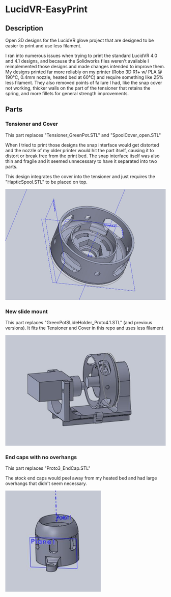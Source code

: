 # LucidVR-EasyPrint

## Description

Open 3D designs for the LucidVR glove project that are designed to be easier to print and use less filament.

I ran into numerous issues when trying to print the standard LucidVR 4.0 and 4.1 designs, and because the Solidworks files weren't available I reimplemented those designs and made changes intended to improve them. My designs printed far more reliably on my printer (Robo 3D R1+ w/ PLA @ 190°C, 0.4mm nozzle, heated bed at 60°C) and require something like 25% less filament. They also removed points of failure I had, like the snap cover not working, thicker walls on the part of the tensioner that retains the spring, and more fillets for general strength improvements.

## Parts

### Tensioner and Cover

This part replaces "Tensioner_GreenPot.STL" and "SpoolCover_open.STL"

When I tried to print those designs the snap interface would get distorted and the nozzle of my older printer would hit the part itself, causing it to distort or break free from the print bed. The snap interface itself was also thin and fragile and it seemed unnecessary to have it separated into two parts.

This design integrates the cover into the tensioner and just requires the "HapticSpool.STL" to be placed on top.

<img src="screenshots/tensioner.jpg" alt="Tensioner" width="600"/>

### New slide mount 

This part replaces "GreenPotSLideHolder_Proto4.1.STL" (and previous versions). It fits the Tensioner and Cover in this repo and uses less filament

<img src="screenshots/assembly.jpg" alt="Slide mount assembly" width="600"/>


### End caps with no overhangs

This part replaces "Proto3_EndCap.STL"

The stock end caps would peel away from my heated bed and had large overhangs that didn't seem necessary.

<img src="screenshots/fingercap.jpg" alt="Slide mount assembly" width="300"/>
